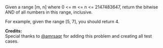 
Given a range [m, n] where 0 <= m <= n <= 2147483647, return the bitwise AND of all numbers in this range, inclusive.


For example, given the range [5, 7], you should return 4.


**Credits:**<br />Special thanks to [@amrsaqr](https://leetcode.com/discuss/user/amrsaqr) for adding this problem and creating all test cases.
